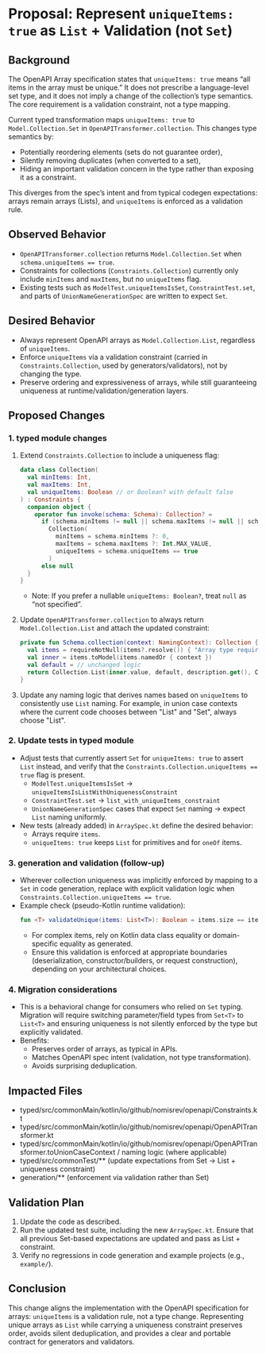 # Proposal: Represent `uniqueItems: true` as `List` + Validation (not `Set`)

## Background
The OpenAPI Array specification states that `uniqueItems: true` means “all items in the array must be unique.” It does not prescribe a language-level set type, and it does not imply a change of the collection’s type semantics. The core requirement is a validation constraint, not a type mapping.

Current typed transformation maps `uniqueItems: true` to `Model.Collection.Set` in `OpenAPITransformer.collection`. This changes type semantics by:
- Potentially reordering elements (sets do not guarantee order),
- Silently removing duplicates (when converted to a set),
- Hiding an important validation concern in the type rather than exposing it as a constraint.

This diverges from the spec’s intent and from typical codegen expectations: arrays remain arrays (Lists), and `uniqueItems` is enforced as a validation rule.

## Observed Behavior
- `OpenAPITransformer.collection` returns `Model.Collection.Set` when `schema.uniqueItems == true`.
- Constraints for collections (`Constraints.Collection`) currently only include `minItems` and `maxItems`, but no `uniqueItems` flag.
- Existing tests such as `ModelTest.uniqueItemsIsSet`, `ConstraintTest.set`, and parts of `UnionNameGenerationSpec` are written to expect `Set`.

## Desired Behavior
- Always represent OpenAPI arrays as `Model.Collection.List`, regardless of `uniqueItems`.
- Enforce `uniqueItems` via a validation constraint (carried in `Constraints.Collection`, used by generators/validators), not by changing the type.
- Preserve ordering and expressiveness of arrays, while still guaranteeing uniqueness at runtime/validation/generation layers.

## Proposed Changes

### 1. typed module changes
1. Extend `Constraints.Collection` to include a uniqueness flag:
   ```kotlin
   data class Collection(
     val minItems: Int,
     val maxItems: Int,
     val uniqueItems: Boolean // or Boolean? with default false
   ) : Constraints {
     companion object {
       operator fun invoke(schema: Schema): Collection? =
         if (schema.minItems != null || schema.maxItems != null || schema.uniqueItems == true)
           Collection(
             minItems = schema.minItems ?: 0,
             maxItems = schema.maxItems ?: Int.MAX_VALUE,
             uniqueItems = schema.uniqueItems == true
           )
         else null
     }
   }
   ```
   - Note: If you prefer a nullable `uniqueItems: Boolean?`, treat `null` as “not specified”.

2. Update `OpenAPITransformer.collection` to always return `Model.Collection.List` and attach the updated constraint:
   ```kotlin
   private fun Schema.collection(context: NamingContext): Collection {
     val items = requireNotNull(items?.resolve()) { "Array type requires items to be defined." }
     val inner = items.toModel(items.namedOr { context })
     val default = // unchanged logic
     return Collection.List(inner.value, default, description.get(), Constraints.Collection(this))
   }
   ```

3. Update any naming logic that derives names based on `uniqueItems` to consistently use `List` naming. For example, in union case contexts where the current code chooses between "List" and "Set", always choose "List".

### 2. Update tests in typed module
- Adjust tests that currently assert `Set` for `uniqueItems: true` to assert `List` instead, and verify that the `Constraints.Collection.uniqueItems == true` flag is present.
  - `ModelTest.uniqueItemsIsSet` -> `uniqueItemsIsListWithUniquenessConstraint`
  - `ConstraintTest.set` -> `list_with_uniqueItems_constraint`
  - `UnionNameGenerationSpec` cases that expect `Set` naming -> expect `List` naming uniformly.
- New tests (already added) in `ArraySpec.kt` define the desired behavior:
  - Arrays require `items`.
  - `uniqueItems: true` keeps `List` for primitives and for `oneOf` items.

### 3. generation and validation (follow-up)
- Wherever collection uniqueness was implicitly enforced by mapping to a `Set` in code generation, replace with explicit validation logic when `Constraints.Collection.uniqueItems == true`.
- Example check (pseudo-Kotlin runtime validation):
  ```kotlin
  fun <T> validateUnique(items: List<T>): Boolean = items.size == items.toSet().size
  ```
  - For complex items, rely on Kotlin data class equality or domain-specific equality as generated.
  - Ensure this validation is enforced at appropriate boundaries (deserialization, constructor/builders, or request construction), depending on your architectural choices.

### 4. Migration considerations
- This is a behavioral change for consumers who relied on `Set` typing. Migration will require switching parameter/field types from `Set<T>` to `List<T>` and ensuring uniqueness is not silently enforced by the type but explicitly validated.
- Benefits:
  - Preserves order of arrays, as typical in APIs.
  - Matches OpenAPI spec intent (validation, not type transformation).
  - Avoids surprising deduplication.

## Impacted Files
- typed/src/commonMain/kotlin/io/github/nomisrev/openapi/Constraints.kt
- typed/src/commonMain/kotlin/io/github/nomisrev/openapi/OpenAPITransformer.kt
- typed/src/commonMain/kotlin/io/github/nomisrev/openapi/OpenAPITransformer.toUnionCaseContext / naming logic (where applicable)
- typed/src/commonTest/** (update expectations from Set -> List + uniqueness constraint)
- generation/** (enforcement via validation rather than Set)

## Validation Plan
1. Update the code as described.
2. Run the updated test suite, including the new `ArraySpec.kt`. Ensure that all previous Set-based expectations are updated and pass as List + constraint.
3. Verify no regressions in code generation and example projects (e.g., `example/`).

## Conclusion
This change aligns the implementation with the OpenAPI specification for arrays: `uniqueItems` is a validation rule, not a type change. Representing unique arrays as `List` while carrying a uniqueness constraint preserves order, avoids silent deduplication, and provides a clear and portable contract for generators and validators.
